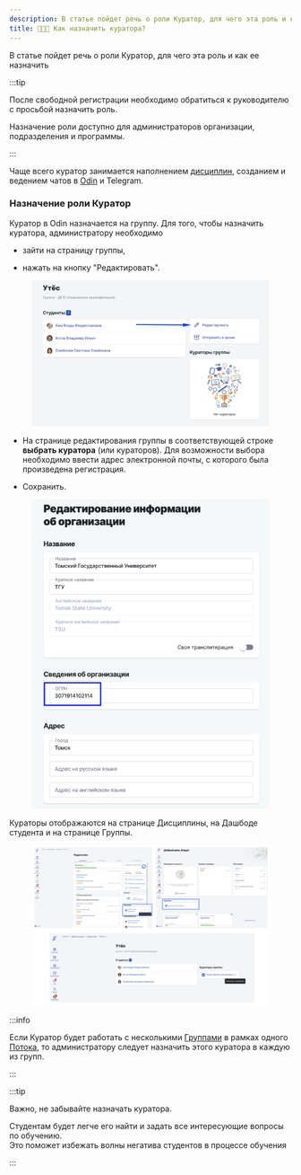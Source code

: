 ```yaml
---
description: В статье пойдет речь о роли Куратор, для чего эта роль и как ее назначить
title: 👩‍👧‍👦 Как назначить куратора?
---
```


В статье пойдет речь о роли Куратор, для чего эта роль и как ее назначить

:::tip 

После свободной регистрации необходимо обратиться к  руководителю с просьбой назначить роль.

Назначение роли доступно для администраторов организации, подразделения и программы.

:::

Чаще всего куратор занимается наполнением [дисциплин](https://informa.gitbook.io/odin/struktura/disciplina), созданием и ведением чатов в [Odin](./../../dlya-kuratorov/broken-reference) и Telegram.

### Назначение роли Куратор

Куратор в Odin назначается на группу. Для того, чтобы назначить куратора, администратору необходимо

-  зайти на страницу группы,

-  нажать на кнопку "Редактировать".

<figure>

![](<./image (807).png>)

<figcaption>



</figcaption>

</figure>

-  На странице редактирования группы в соответствующей строке **выбрать куратора** (или кураторов). Для возможности выбора необходимо ввести адрес электронной почты, с которого была произведена регистрация.

-  Сохранить.

<figure>

![](<./image (142).png>)

<figcaption>



</figcaption>

</figure>

Кураторы отображаются на странице Дисциплины, на Дашбоде студента и на  странице Группы.

<figure>

![](<./image (808).png>)

<figcaption>



</figcaption>

</figure>

:::info 

Если Куратор будет работать с несколькими [Группами](./../../../struktura/gruppa) в рамках одного [Потока](./../../../struktura/potok), то администратору следует назначить этого куратора в каждую из групп.

:::

:::tip 

Важно, не забывайте назначать куратора.

Студентам будет легче его найти и задать все интересующие вопросы по обучению. \
Это поможет избежать волны негатива студентов в процессе обучения

:::